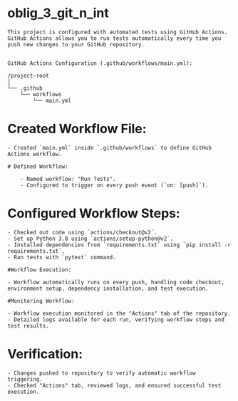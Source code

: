 # oblig_3_git_n_int


    This project is configured with automated tests using GitHub Actions. GitHub Actions allows you to run tests automatically every time you push new changes to your GitHub repository.


    GitHub Actions Configuration (.github/workflows/main.yml):

    /project-root
    │
    └── .github
        └── workflows
            └── main.yml

# Created Workflow File:

    - Created `main.yml` inside `.github/workflows` to define GitHub Actions workflow.

    # Defined Workflow:

        - Named workflow: "Run Tests".
        - Configured to trigger on every push event (`on: [push]`).


# Configured Workflow Steps:

    - Checked out code using `actions/checkout@v2`.
    - Set up Python 3.8 using `actions/setup-python@v2`.
    - Installed dependencies from `requirements.txt` using `pip install -r requirements.txt`.
    - Ran tests with `pytest` command.

    #Workflow Execution:

    - Workflow automatically runs on every push, handling code checkout, environment setup, dependency installation, and test execution.

    #Monitoring Workflow:

    - Workflow execution monitored in the "Actions" tab of the repository.
    - Detailed logs available for each run, verifying workflow steps and test results.

# Verification:

    - Changes pushed to repository to verify automatic workflow triggering.
    - Checked "Actions" tab, reviewed logs, and ensured successful test execution.



